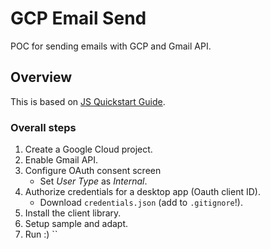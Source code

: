 # GCP Email Send

POC for sending emails with GCP and Gmail API.

## Overview

This is based on [JS Quickstart Guide](https://developers.google.com/gmail/api/quickstart/js).

### Overall steps

1. Create a Google Cloud project.
2. Enable Gmail API.
3. Configure OAuth consent screen 
   - Set _User Type_ as _Internal_.
4. Authorize credentials for a desktop app (Oauth client ID).
   - Download `credentials.json` (add to `.gitignore`!).
5. Install the client library.
6. Setup sample and adapt.
7. Run :)
``
